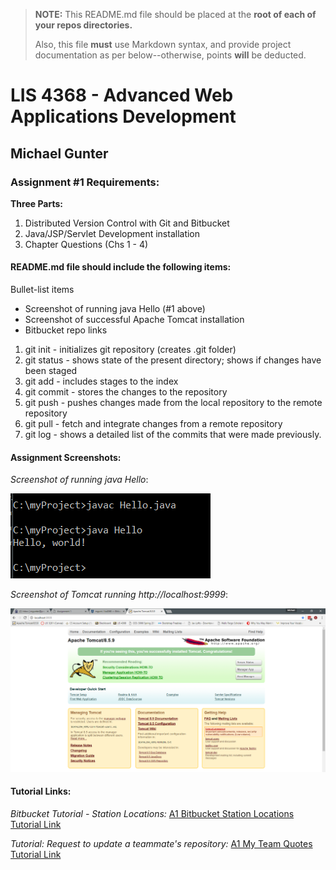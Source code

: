 > **NOTE:** This README.md file should be placed at the **root of each of your repos directories.**
>
>Also, this file **must** use Markdown syntax, and provide project documentation as per below--otherwise, points **will** be deducted.
>
>

# LIS 4368 - Advanced Web Applications Development

## Michael Gunter

### Assignment #1 Requirements:

**Three Parts:**
1. Distributed Version Control with Git and Bitbucket
2. Java/JSP/Servlet Development installation
3. Chapter Questions (Chs 1 - 4)

#### README.md file should include the following items:

Bullet-list items
* Screenshot of running java Hello (#1 above)
* Screenshot of successful Apache Tomcat installation
* Bitbucket repo links


1. git init - initializes git repository (creates .git folder)
2. git status - shows state of the present directory; shows if changes have been staged
3. git add - includes stages to the index
4. git commit - stores the changes to the repository
5. git push - pushes changes made from the local repository to the remote repository
6. git pull - fetch and integrate changes from a remote repository
7. git log - shows a detailed list of the commits that were made previously.

#### Assignment Screenshots:

*Screenshot of running java Hello*:

![Java Hello Screenshot](img/java_hello.png)

*Screenshot of Tomcat running http://localhost:9999*:

![Tomcat Installation Screenshot](img/tomcat.png)



#### Tutorial Links:

*Bitbucket Tutorial - Station Locations:*
[A1 Bitbucket Station Locations Tutorial Link](https://bitbucket.org/mgunt/bitbucketstationlocations "Bitbucket Station Locations")

*Tutorial: Request to update a teammate's repository:*
[A1 My Team Quotes Tutorial Link](https://bitbucket.org/mgunt/myteamquotes "My Team Quotes Tutorial")
